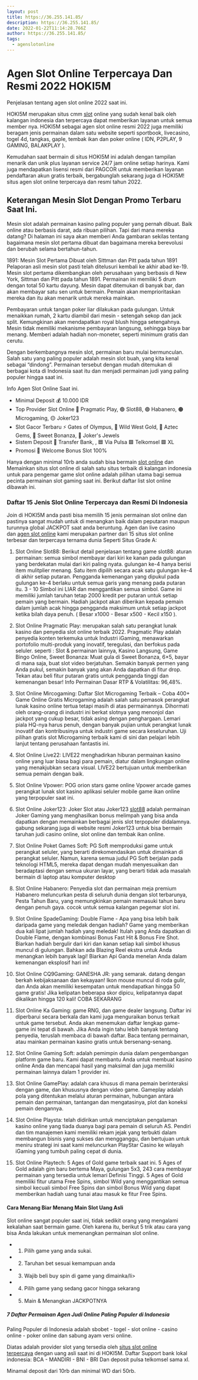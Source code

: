 ```yaml
---
layout: post
title: https://36.255.141.85/
description: https://36.255.141.85/
date: 2022-01-22T11:14:28.766Z
author: https://36.255.141.85/
tags:
  - agenslotonline
---
```

<!--StartFragment-->

# Agen Slot Online Terpercaya Dan Resmi 2022 HOKI5M

Penjelasan tentang agen slot online 2022 saat ini.

HOKI5M merupakan situs cmm [slot](http://pragmatic5m.com/) online yang sudah kenal baik oleh kalangan indonesia dan terpercaya dapat memberikan layanan untuk semua member nya. HOKI5M sebagai agen slot online resmi 2022 juga memiliki beragam jenis permainan dalam satu website seperti sportbook, livecasino, togel 4d, tangkas, gaple, tembak ikan dan poker online ( IDN, P2PLAY, 9 GAMING, BALAKPLAY ).

Kemudahan saat bermain di situs HOKI5M ini adalah dengan tampilan menarik dan unik plus layanan service 24/7 jam online setiap harinya. Kami juga mendapatkan lisensi resmi dari PAGCOR untuk memberikan layanan pendaftaran akun gratis terbaik, bergabunglah sekarang juga di HOKI5M! situs agen slot online terpercaya dan resmi tahun 2022.

## Keterangan Mesin Slot Dengan Promo Terbaru Saat Ini.

Mesin slot adalah permainan kasino paling populer yang pernah dibuat. Baik online atau berbasis darat, ada ribuan pilihan. Tapi dari mana mereka datang? Di halaman ini saya akan memberi Anda gambaran sekilas tentang bagaimana mesin slot pertama dibuat dan bagaimana mereka berevolusi dan berubah selama bertahun-tahun.

1891: Mesin Slot Pertama Dibuat oleh Sittman dan Pitt pada tahun 1891 Pelaporan asli mesin slot pasti telah ditelusuri kembali ke akhir abad ke-19. Mesin slot pertama dikembangkan oleh perusahaan yang berbasis di New York, Sittman dan Pitt pada tahun 1891. Permainan ini memiliki 5 drum dengan total 50 kartu dayung. Mesin dapat ditemukan di banyak bar, dan akan membayar satu sen untuk bermain. Pemain akan memprioritaskan mereka dan itu akan menarik untuk mereka mainkan.

Pembayaran untuk tangan poker liar dilakukan pada gulungan. Untuk menaikkan rumah, 2 kartu diambil dari mesin - setengah sekop dan jack split. Kemungkinan akan mendapatkan royal blush hingga setengahnya. Mesin tidak memiliki mekanisme pembayaran langsung, sehingga biaya bar menang. Memberi adalah hadiah non-moneter, seperti minimum gratis dan cerutu.

Dengan berkembangnya mesin slot, permainan baru mulai bermunculan. Salah satu yang paling populer adalah mesin slot buah, yang kita kenal sebagai “dindong”. Permainan tersebut dengan mudah ditemukan di berbagai kota di Indonesia saat itu dan menjadi permainan judi yang paling populer hingga saat ini.

Info Agen Slot Online Saat ini.

* Minimal Deposit 💰 10.000 IDR
* Top Provider Slot Online 🔴 Pragmatic Play, 🟢 Slot88, 🟣 Habanero, 🟠 Microgaming, 🟡 Joker123
* Slot Gacor Terbaru ⚡ Gates of Olympus, 🐴 Wild West Gold, 💎 Aztec Gems, 🍭 Sweet Bonanza, 🎪 Joker's Jewels
* Sistem Deposit 🏧 Transfer Bank, , 🟦 Via Pulsa 🟩 Telkomsel 🟩 XL
* Promosi 📢 Welcome Bonus Slot 100%

Hanya dengan minimal 10rb anda sudah bisa bermain [slot online](https://pragmatic5m.com/) dan Memainkan situs slot online di salah satu situs terbaik di kalangan indonesia untuk para pengemar game slot online adalah pilihan utama bagi semua pecinta permainan slot gaming saat ini. Berikut daftar list slot online dibawah ini.

### Daftar 15 Jenis Slot Online Terpercaya dan Resmi Di Indonesia

Join di HOKI5M anda pasti bisa memilih 15 jenis permainan slot online dan pastinya sangat mudah untuk di menangkan baik dalam peputaran maupun turunnya global JACKPOT saat anda beruntung. Agen dan live casino dan [agen slot online](https://pragmatic5m.com/) kami merupakan partner dari 15 situs slot online terbesar dan terpercaya ternama dunia Seperti Situs Grade A:

1. Slot Online Slot88: Berikut detail penjelasan tentang game slot88: aturan permainan: semua simbol membayar dari kiri ke kanan pada gulungan yang berdekatan mulai dari kiri paling nyata. gulungan ke-4 hanya berisi item mulitplier menang. Satu item dipilih secara acak satu gulungan ke-4 di akhir setiap putaran. Pengganda kemenangan yang dipukul pada gulungan ke-4 berlaku untuk semua garis yang menang pada putaran itu. 3 - 10 Simbol ini LIAR dan menggantikan semua simbol. Game ini memiliki jumlah taruhan tetap 2000 kredit per putaran untuk setiap pemain yang bermain. Hadiah jackpot akan diberikan kepada pemain dalam jumlah acak hingga pengganda maksimum untuk setiap jackpot ketika bilah daya penuh. ( Besar x1000 - Besar x500 - Kecil x150 ).

2. Slot Online Pragmatic Play: merupakan salah satu perangkat lunak kasino dan penyedia slot online terbaik 2022. Pragmatic Play adalah penyedia konten terkemuka untuk Industri iGaming, menawarkan portofolio multi-produk yang inovatif, teregulasi, dan berfokus pada seluler. seperti : Slot & permainan lainnya, Kasino Langsung, Game Bingo Online, Sweet Bonanza: Muat gula di Sweet Bonanza, 6×5, bayar di mana saja, buat slot video berjatuhan. Semakin banyak permen yang Anda pukul, semakin banyak yang akan Anda dapatkan di fitur drop. Tekan atau beli fitur putaran gratis untuk pengganda tinggi dan kemenangan besar! Info Permainan Dasar RTP & Volatilitas: 96,48%.

3. Slot Online Mircogaming: Daftar Slot Microgaming Terbaik – Coba 400+ Game Online Gratis Microgaming adalah salah satu pemasok perangkat lunak kasino online tertua tetapi masih di atas permainannya. Dihormati oleh orang-orang di industri ini berkat slotnya yang menonjol dan jackpot yang cukup besar, tidak asing dengan penghargaan. Lemari piala HQ-nya harus penuh, dengan banyak pujian untuk perangkat lunak inovatif dan kontribusinya untuk industri game secara keseluruhan. Uji pilihan gratis slot Microgaming terbaik kami di sini dan pelajari lebih lanjut tentang perusahaan fantastis ini.

4. Slot Online Live22: LIVE22 menghadirkan hiburan permainan kasino online yang luar biasa bagi para pemain, diatur dalam lingkungan online yang menakjubkan secara visual. LIVE22 bertujuan untuk memberikan semua pemain dengan baik.

5. Slot Online Vpower: POG orion stars game online Vpower arcade games perangkat lunak slot kasino aplikasi seluler mobile game ikan online yang terpopuler saat ini.

6. Slot Online Joker123: Joker Slot atau Joker123 [slot88](https://pragmatic5m.com/) adalah permainan Joker Gaming yang menghasilkan bonus melimpah yang bisa anda dapatkan dengan memainkan berbagai jenis slot terpopuler didalamnya. gabung sekarang juga di website resmi Joker123 untuk bisa bermain taruhan judi casino online, slot online dan tembak ikan online.

7. Slot Online Poket Games Soft: PG Soft memproduksi game untuk perangkat seluler, yang berarti direkomendasikan untuk dimainkan di perangkat seluler. Namun, karena semua judul PG Soft berjalan pada teknologi HTML5, mereka dapat dengan mudah menyesuaikan dan beradaptasi dengan semua ukuran layar, yang berarti tidak ada masalah bermain di laptop atau komputer desktop

8. Slot Online Habanero: Penyedia slot dan permainan meja premium Habanero meluncurkan pesta di seluruh dunia dengan slot terbarunya, Pesta Tahun Baru, yang memungkinkan pemain memasuki tahun baru dengan penuh gaya. cocok untuk semua kalangan pegemar slot ini.

9. Slot Online SpadeGaming: Double Flame - Apa yang bisa lebih baik daripada game yang meledak dengan hadiah? Game yang memberikan dua kali lipat jumlah hadiah yang meledak! Itulah yang Anda dapatkan di Double Flame, dengan kombinasi Bonus Fast Hit & Bonus Fire Shot. Biarkan hadiah bergulir dari kiri dan kanan setiap kali simbol khusus muncul di gulungan. Bahkan ada Blazing Reel ekstra untuk Anda menangkan lebih banyak lagi! Biarkan Api Ganda menelan Anda dalam kemenangan eksplosif hari ini!

10. Slot Online CQ9Gaming: GANESHA JR: yang semarak. datang dengan berkah kebijaksanaan dan kekayaan! Ikon mouse muncul di roda gulir, dan Anda akan memiliki kesempatan untuk mendapatkan hingga 50 game gratis! Jika kelipatan beberapa skor dipicu, kelipatannya dapat dikalikan hingga 120 kali! COBA SEKARANG

11. Slot Online Ka Gaming: game RNG, dan game dealer langsung. Daftar ini diperbarui secara berkala dan kami juga menguraikan bonus terkait untuk game tersebut. Anda akan menemukan daftar lengkap game-game ini tepat di bawah. Jika Anda ingin tahu lebih banyak tentang penyedia, teruslah membaca di bawah daftar. Baca tentang permainan, atau mainkan permainan kasino gratis untuk bersenang-senang.

12. Slot Online Gaming Soft: adalah pemimpin dunia dalam pengembangan platform game baru. Kami dapat membantu Anda untuk membuat kasino online Anda dan mencapai hasil yang maksimal dan juga memiliki permainan lainnya dalam 1 provider ini.

13. Slot Online GamePlay: adalah cara khusus di mana pemain berinteraksi dengan game, dan khususnya dengan video game. Gameplay adalah pola yang ditentukan melalui aturan permainan, hubungan antara pemain dan permainan, tantangan dan mengatasinya, plot dan koneksi pemain dengannya.

14. Slot Online Playsta: telah didirikan untuk menciptakan pengalaman kasino online yang tiada duanya bagi para pemain di seluruh AS. Pendiri dan tim manajemen kami memiliki rekam jejak yang terbukti dalam membangun bisnis yang sukses dan mengganggu, dan bertujuan untuk meniru strategi ini saat kami meluncurkan PlayStar Casino ke wilayah iGaming yang tumbuh paling cepat di dunia.

15. Slot Online Playtech: 5 Ages of Gold game terbaik saat ini. 5 Ages of Gold adalah gim baru bertema Maya, gulungan 5x3, 243 cara membayar permainan yang tersedia untuk lemari Definisi Tinggi. 5 Ages of Gold memiliki fitur utama Free Spins, simbol Wild yang menggantikan semua simbol kecuali simbol Free Spins dan simbol Bonus Wild yang dapat memberikan hadiah uang tunai atau masuk ke fitur Free Spins.

#### Cara Menang Biar Menang Main Slot Uang Asli

Slot online sangat populer saat ini, tidak sedikit orang yang mengalami kekalahan saat bermain game. Oleh karena itu, berikut 5 trik atau cara yang bisa Anda lakukan untuk memenangkan permainan slot online.

* 1. Pilih game yang anda sukai.
* 2. Taruhan bet sesuai kemampuan anda
* 3. Wajib beli buy spin di game yang dimainka/li> 
* 4. Pilih game yang sedang gacor hingga sekarang
* 5. Main & Menangkan JACKPOTNYA

##### 7 Daftar Permainan Agen Judi Online Paling Populer di Indonesia

Paling Populer di Indonesia adalah sbobet - togel - slot online - casino online - poker online dan sabung ayam versi online.

Diatas adalah provider slot yang tersedia oleh [situs slot online terpercaya](https://pragmatic5m.com/) dengan uang asli saat ini di HOKI5M. Daftar Support bank lokal indonesia: BCA - MANDIRI - BNI - BRI Dan deposit pulsa telkomsel sama xl.

Minamal deposit dari 10rb dan minimal WD dari 50rb.

<!--EndFragment-->